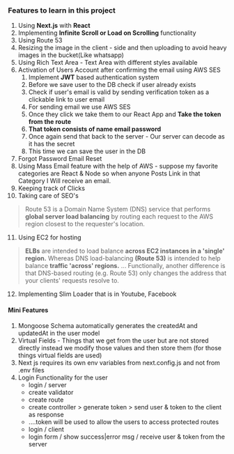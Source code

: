 ### Features to learn in this project

1. Using **Next.js** with **React**
2. Implementing **Infinite Scroll or Load on Scrolling** functionality
3. Using Route 53
4. Resizing the image in the client - side and then uploading to avoid heavy images in the bucket(Like whatsapp)
5. Using Rich Text Area - Text Area with different styles available
6. Activation of Users Account after confirming the email using AWS SES
   1. Implement **JWT** based authentication system
   2. Before we save user to the DB check if user already exists
   3. Check if user's email is valid by sending verification token as a clickable link to user email
   4. For sending email we use AWS SES
   5. Once they click we take them to our React App and **Take the token from the route**
   6. **That token consists of name email password**
   7. Once again send that back to the server - Our server can decode as it has the secret
   8. This time we can save the user in the DB
7. Forgot Password Email Reset
8. Using Mass Email feature with the help of AWS - suppose my favorite categories are React & Node so when anyone Posts Link in that Category I Will receive an email.
9. Keeping track of Clicks
10. Taking care of SEO's

> Route 53 is a Domain Name System (DNS) service that performs **global server load balancing** by routing each request to the AWS region closest to the requester's location.

11. Using EC2 for hosting

> **ELBs** are intended to load balance **across EC2 instances in a 'single' region.** Whereas DNS load-balancing **(Route 53)** is intended to help balance **traffic 'across' regions.** ... Functionally, another difference is that DNS-based routing (e.g. Route 53) only changes the address that your clients' requests resolve to.

12. Implementing Slim Loader that is in Youtube, Facebook

#### Mini Features

1. Mongoose Schema automatically generates the createdAt and updatedAt in the user model
2. Virtual Fields - Things that we get from the user but are not stored directly instead we modify those values and then store them (for those things virtual fields are used)
3. Next js requires its own env variables from next.config.js and not from .env files
4. Login Functionality for the user
   - login / server
   - create validator
   - create route
   - create controller > generate token > send user & token to the client as response
   - ....token will be used to allow the users to access protected routes
   - login / client
   - login form / show success|error msg / receive user & token from the server
